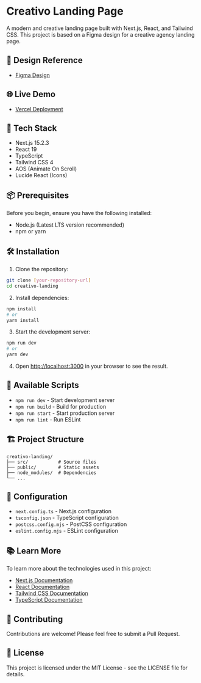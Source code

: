 # Creativo Landing Page

A modern and creative landing page built with Next.js, React, and Tailwind CSS. This project is based on a Figma design for a creative agency landing page.

## 🎨 Design Reference

- [Figma Design](https://www.figma.com/design/jH2uxQj8epRGSqtUYbUTkb/Creative-Agency-Landing-Page--FREE-SAMPLE---Community-?node-id=13-3901&t=6UnxHRubMYm6edOF-1)

## 🌐 Live Demo

- [Vercel Deployment](https://creativo-landing-page.vercel.app/)

## 🚀 Tech Stack

- Next.js 15.2.3
- React 19
- TypeScript
- Tailwind CSS 4
- AOS (Animate On Scroll)
- Lucide React (Icons)

## 📦 Prerequisites

Before you begin, ensure you have the following installed:
- Node.js (Latest LTS version recommended)
- npm or yarn

## 🛠️ Installation

1. Clone the repository:
```bash
git clone [your-repository-url]
cd creativo-landing
```

2. Install dependencies:
```bash
npm install
# or
yarn install
```

3. Start the development server:
```bash
npm run dev
# or
yarn dev
```

4. Open [http://localhost:3000](http://localhost:3000) in your browser to see the result.

## 📝 Available Scripts

- `npm run dev` - Start development server
- `npm run build` - Build for production
- `npm run start` - Start production server
- `npm run lint` - Run ESLint

## 🏗️ Project Structure

```
creativo-landing/
├── src/           # Source files
├── public/        # Static assets
├── node_modules/  # Dependencies
└── ...
```

## 🔧 Configuration

- `next.config.ts` - Next.js configuration
- `tsconfig.json` - TypeScript configuration
- `postcss.config.mjs` - PostCSS configuration
- `eslint.config.mjs` - ESLint configuration

## 📚 Learn More

To learn more about the technologies used in this project:

- [Next.js Documentation](https://nextjs.org/docs)
- [React Documentation](https://react.dev)
- [Tailwind CSS Documentation](https://tailwindcss.com/docs)
- [TypeScript Documentation](https://www.typescriptlang.org/docs)

## 🤝 Contributing

Contributions are welcome! Please feel free to submit a Pull Request.

## 📄 License

This project is licensed under the MIT License - see the LICENSE file for details.
